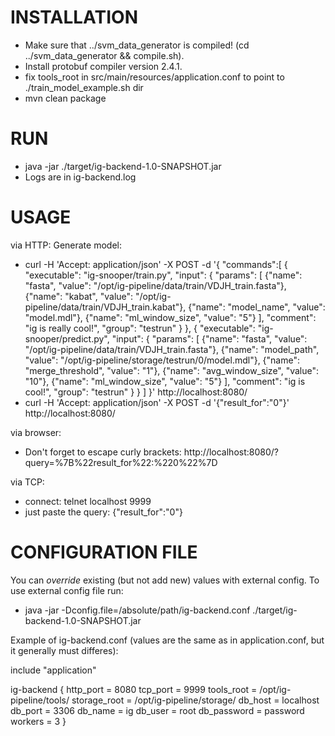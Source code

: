 INSTALLATION
============
* Make sure that ../svm_data_generator is compiled! (cd ../svm_data_generator && compile.sh).
* Install protobuf compiler version 2.4.1.
* fix tools_root in src/main/resources/application.conf to point to ./train_model_example.sh dir
* mvn clean package

RUN
===
* java -jar ./target/ig-backend-1.0-SNAPSHOT.jar
* Logs are in ig-backend.log

USAGE
=====
via HTTP:
Generate model:
* curl -H 'Accept: application/json' -X POST -d '{
                                                  "commands":[
                                                    {
                                                      "executable": "ig-snooper/train.py",
                                                      "input": {
                                                          "params": [
                                                            {"name": "fasta", "value": "/opt/ig-pipeline/data/train/VDJH_train.fasta"},
                                                            {"name": "kabat", "value": "/opt/ig-pipeline/data/train/VDJH_train.kabat"},
                                                            {"name": "model_name", "value": "model.mdl"},
                                                            {"name": "ml_window_size", "value": "5"}
                                                          ],
                                                          "comment": "ig is really cool!",
                                                          "group": "testrun"
                                                      }
                                                    },
                                                    {
                                                       "executable": "ig-snooper/predict.py",
                                                       "input": {
                                                           "params": [
                                                             {"name": "fasta", "value": "/opt/ig-pipeline/data/train/VDJH_train.fasta"},
                                                             {"name": "model_path", "value": "/opt/ig-pipeline/storage/testrun/0/model.mdl"},
                                                             {"name": "merge_threshold", "value": "1"},
                                                             {"name": "avg_window_size", "value": "10"},
                                                             {"name": "ml_window_size", "value": "5"}
                                                           ],
                                                           "comment": "ig is cool!",
                                                           "group": "testrun"
                                                       }
                                                     }
                                                  ]
                                                 }' http://localhost:8080/
* curl -H 'Accept: application/json' -X POST -d '{"result_for":"0"}' http://localhost:8080/

via browser:
* Don't forget to escape curly brackets: http://localhost:8080/?query=%7B%22result_for%22:%220%22%7D

via TCP:
* connect: telnet localhost 9999
* just paste the query: {"result_for":"0"}

CONFIGURATION FILE
==================
You can _override_ existing (but not add new) values with external config. To use external config file run:
* java -jar -Dconfig.file=/absolute/path/ig-backend.conf  ./target/ig-backend-1.0-SNAPSHOT.jar

Example of ig-backend.conf (values are the same as in application.conf, but it generally must differes):

include "application"

ig-backend {
    http_port = 8080
    tcp_port = 9999
    tools_root = /opt/ig-pipeline/tools/
    storage_root = /opt/ig-pipeline/storage/
    db_host = localhost
    db_port = 3306
    db_name = ig
    db_user = root
    db_password = password
    workers = 3
}
